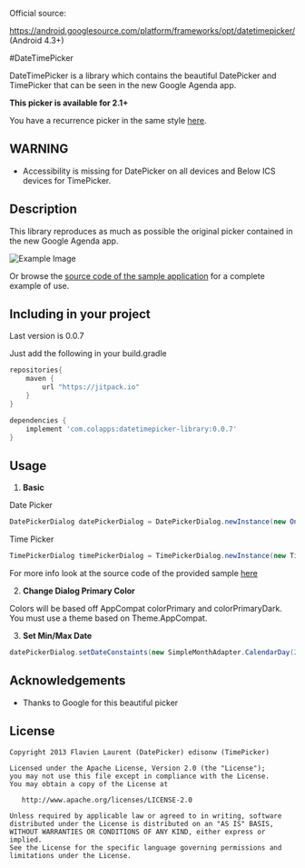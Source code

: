 Official source:

https://android.googlesource.com/platform/frameworks/opt/datetimepicker/
(Android 4.3+)

#DateTimePicker 

DateTimePicker is a library which contains the beautiful DatePicker and TimePicker that can be seen in the new Google Agenda app.

**This picker is available for 2.1+**

You have a recurrence picker in the same style [here](https://github.com/Shusshu/Android-RecurrencePicker).

## WARNING

* Accessibility is missing for DatePicker on all devices and Below ICS devices for TimePicker.

## Description

This library reproduces as much as possible the original picker contained in the new Google Agenda app.

![Example Image][1]

Or browse the [source code of the sample application][3] for a complete example of use.

## Including in your project

Last version is 0.0.7

Just add the following in your build.gradle

```groovy
repositories{
    maven {
        url "https://jitpack.io"
    }
}

dependencies {
    implement 'com.colapps:datetimepicker-library:0.0.7'
}
```

## Usage

1. **Basic**

  Date Picker
  ```java
  DatePickerDialog datePickerDialog = DatePickerDialog.newInstance(new OnDateSetListener() {...}, year, month, day);
  ```

  Time Picker
  ```java
  TimePickerDialog timePickerDialog = TimePickerDialog.newInstance(new TimePickerDialog.OnTimeSetListener() {...}, hourOfDay, minute, is24HourMode);
  ```
  For more info look at the source code of the provided sample [here][4]

2. **Change Dialog Primary Color**

  Colors will be based off AppCompat colorPrimary and colorPrimaryDark. You must use a theme based on Theme.AppCompat.

3. **Set Min/Max Date**
  ```java
  datePickerDialog.setDateConstaints(new SimpleMonthAdapter.CalendarDay(2015, 4, 17), new SimpleMonthAdapter.CalendarDay(2015, 4, 20));
  ```

## Acknowledgements

* Thanks to Google for this beautiful picker

## License

    Copyright 2013 Flavien Laurent (DatePicker) edisonw (TimePicker)

    Licensed under the Apache License, Version 2.0 (the "License");
    you may not use this file except in compliance with the License.
    You may obtain a copy of the License at

       http://www.apache.org/licenses/LICENSE-2.0

    Unless required by applicable law or agreed to in writing, software
    distributed under the License is distributed on an "AS IS" BASIS,
    WITHOUT WARRANTIES OR CONDITIONS OF ANY KIND, either express or implied.
    See the License for the specific language governing permissions and
    limitations under the License.

 [1]: https://raw.githubusercontent.com/lachlanm/datetimepicker/master/graphics/img1.png
 [3]: https://github.com/lachlanm/datetimepicker/tree/master/datetimepicker-sample
 [4]: https://github.com/lachlanm/datetimepicker/blob/master/datetimepicker-sample/src/com/fourmob/datetimepicker/sample/MainActivity.java
 [5]: http://nineoldandroids.com/
